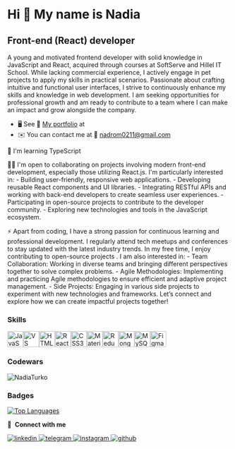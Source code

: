 Hi 👋 My name is Nadia
=============================================================================================================================

Front-end (React) developer
---------------------------

A young and motivated frontend developer with solid knowledge in JavaScript and React, acquired through courses at SoftServe and Hillel IT School. While lacking commercial experience, I actively engage in pet projects to apply my skills in practical scenarios. Passionate about crafting intuitive and functional user interfaces, I strive to continuously enhance my skills and knowledge in web development. I am seeking opportunities for professional growth and am ready to contribute to a team where I can make an impact and grow alongside the company.

* 🖥️  See :paperclip: [My portfolio](http://nadiaturko.github.io/portfolio/) at 
* ✉️  You can contact me at :email: nadrom0211@gmail.com
<p>🌱 I'm learning TypeScript</p>
<p>👨‍💻 I'm open to collaborating on projects involving modern front-end development, especially those utilizing React.js. I'm particularly interested in: - Building user-friendly, responsive web applications. - Developing reusable React components and UI libraries. - Integrating RESTful APIs and working with back-end developers to create seamless user experiences. - Participating in open-source projects to contribute to the developer community. - Exploring new technologies and tools in the JavaScript ecosystem.</p>
<p>⚡ Apart from coding, I have a strong passion for continuous learning and professional development. I regularly attend tech meetups and conferences to stay updated with the latest industry trends. In my free time, I enjoy contributing to open-source projects . I am also interested in: - Team Collaboration: Working in diverse teams and bringing different perspectives together to solve complex problems. - Agile Methodologies: Implementing and practicing Agile methodologies to ensure efficient and adaptive project management. - Side Projects: Engaging in various side projects to experiment with new technologies and frameworks. Let’s connect and explore how we can create impactful projects together!</p>

### Skills


<p align="left">
<a href="https://developer.mozilla.org/en-US/docs/Web/JavaScript" target="_blank" rel="noreferrer"><img src="https://raw.githubusercontent.com/danielcranney/readme-generator/main/public/icons/skills/javascript-colored.svg" width="36" height="36" alt="JavaScript" /></a><a href="https://code.visualstudio.com/" target="_blank" rel="noreferrer"><img src="https://raw.githubusercontent.com/danielcranney/readme-generator/main/public/icons/skills/visualstudiocode.svg" width="36" height="36" alt="VS Code" /></a><a href="https://developer.mozilla.org/en-US/docs/Glossary/HTML5" target="_blank" rel="noreferrer"><img src="https://raw.githubusercontent.com/danielcranney/readme-generator/main/public/icons/skills/html5-colored.svg" width="36" height="36" alt="HTML5" /></a><a href="https://reactjs.org/" target="_blank" rel="noreferrer"><img src="https://raw.githubusercontent.com/danielcranney/readme-generator/main/public/icons/skills/react-colored.svg" width="36" height="36" alt="React" /></a><a href="https://www.w3.org/TR/CSS/#css" target="_blank" rel="noreferrer"><img src="https://raw.githubusercontent.com/danielcranney/readme-generator/main/public/icons/skills/css3-colored.svg" width="36" height="36" alt="CSS3" /></a><a href="https://mui.com/" target="_blank" rel="noreferrer"><img src="https://raw.githubusercontent.com/danielcranney/readme-generator/main/public/icons/skills/materialui-colored.svg" width="36" height="36" alt="Material UI" /></a><a href="https://redux.js.org/" target="_blank" rel="noreferrer"><img src="https://raw.githubusercontent.com/danielcranney/readme-generator/main/public/icons/skills/redux-colored.svg" width="36" height="36" alt="Redux" /></a><a href="https://www.mongodb.com/" target="_blank" rel="noreferrer"><img src="https://raw.githubusercontent.com/danielcranney/readme-generator/main/public/icons/skills/mongodb-colored.svg" width="36" height="36" alt="MongoDB" /></a><a href="https://www.mysql.com/" target="_blank" rel="noreferrer"><img src="https://raw.githubusercontent.com/danielcranney/readme-generator/main/public/icons/skills/mysql-colored.svg" width="36" height="36" alt="MySQL" /></a><a href="https://www.figma.com/" target="_blank" rel="noreferrer"><img src="https://raw.githubusercontent.com/danielcranney/readme-generator/main/public/icons/skills/figma-colored.svg" width="36" height="36" alt="Figma" /></a>
</p>

### Codewars

<p alight="left"><img align="center" src="https://codewars-stats-ignacio-cuadra.vercel.app/?username=NadiaTurko&theme=halloween" alt = "NadiaTurko"/></p>

### Badges

<a href="https://github.com/NadiaTurko" align="left"><img src="https://github-readme-stats.vercel.app/api/top-langs/?username=NadiaTurko&langs_count=10&title_color=facc15&text_color=facc15&icon_color=64748b&bg_color=22272e&hide_border=true&locale=en&custom_title=Top%20%Languages" alt="Top Languages" /></a>

🔗 &nbsp;**Connect with me**
<div align="left">
<a href="https://linkedin.com/in/nadiia-romanchuk-42930630a/" target="_blank">
<img src=https://img.shields.io/badge/linkedin-%231E77B5.svg?&style=for-the-badge&logo=linkedin&logoColor=yellow alt=linkedin style="margin-bottom: 5px;" />
</a>
<a href="https://t.me/nadrom0211" target="_blank">
<img src=https://img.shields.io/badge/Telegram-2CA5E0?style=for-the-badge&logo=telegram&logoColor=yellow alt=telegram style="margin-bottom: 5px;" />
</a>
<a href="https://discord.gg/EmS3aDUU" target="_blank">
<img src=https://img.shields.io/badge/Discord-7289DA?style=for-the-badge&logo=discord&logoColor=yellow alt=instagram style="margin-bottom: 5px;" />
</a>
<a href="https://github.com/NadiaTurko" target="_blank">
<img src=https://img.shields.io/badge/github-%2324292e.svg?&style=for-the-badge&logo=github&logoColor=yellow alt=github style="margin-bottom: 5px;" />
</a>  
</div>  

